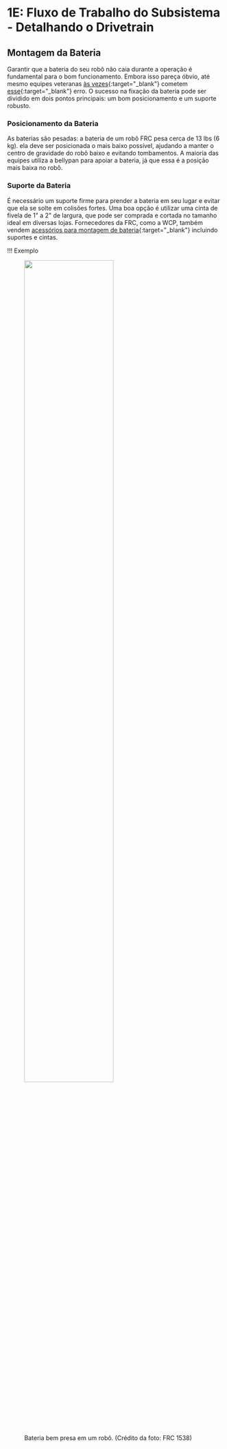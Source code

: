 # 1E: Fluxo de Trabalho do Subsistema - Detalhando o Drivetrain

## Montagem da Bateria
Garantir que a bateria do seu robô não caia durante a operação é fundamental para o bom funcionamento. Embora isso pareça óbvio, até mesmo equipes veteranas [às vezes](https://youtu.be/bhjb3Vw8YHg?si=Bxm7oD5VkmYW7oj0&t=105 "3647 Bateria caindo"){:target="_blank"} cometem [esse](https://youtu.be/Dr_rnN2bjno?si=roWawTsyWt5W3RdA&t=86 "3647 Bateria caindo...de novo"){:target="_blank"} erro. 
O sucesso na fixação da bateria pode ser dividido em dois pontos principais: um bom posicionamento e um suporte robusto.

### Posicionamento da Bateria
As baterias são pesadas: a bateria de um robô FRC pesa cerca de 13 lbs (6 kg). ela deve ser posicionada o mais baixo possível, ajudando a manter o centro de gravidade do robô baixo e evitando tombamentos. A maioria das equipes utiliza a bellypan para apoiar a bateria, já que essa é a posição mais baixa no robô. 

### Suporte da Bateria

É necessário um suporte firme para prender a bateria em seu lugar e evitar que ela se solte em colisões fortes. Uma boa opção é utilizar uma cinta de fivela de 1" a 2" de largura, que pode ser comprada e cortada no tamanho ideal em diversas lojas. Fornecedores da FRC, como a WCP, também vendem [acessórios para montagem de bateria](https://wcproducts.com/products/batteries-accessories "WCP Battery Accessories Product Page"){:target="_blank"} incluindo suportes e cintas.

!!! Exemplo
    <figure>
        <img src="/img/learning-course/stage2-drivebase/batt/battStrap.webp" style="width:70%">
        <figcaption>Bateria bem presa em um robô. (Crédito da foto: FRC 1538)</figcaption>
    </figure>

<br>
